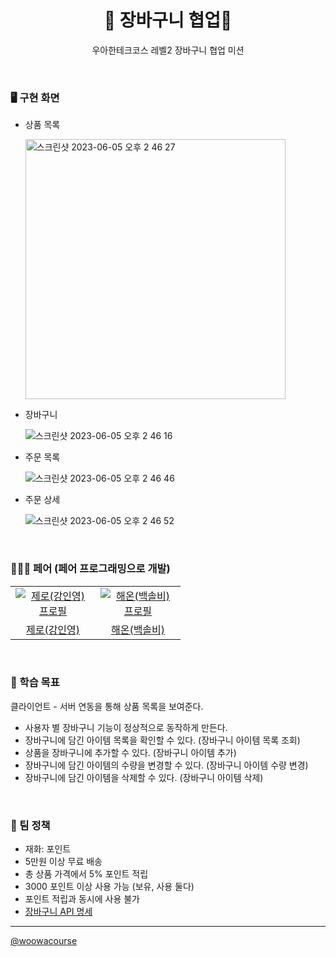 <h1 align="middle">🛒 장바구니 협업🛒</h1>
<p align="middle">우아한테크코스 레벨2 장바구니 협업 미션</p>

<br>

### 🖥 구현 화면

- 상품 목록

  <img width="416" alt="스크린샷 2023-06-05 오후 2 46 27" src="https://github.com/hae-on/woowacourse/assets/80464961/479f3598-961a-46e3-bce9-dedc1b0630ee">

- 장바구니

  <img  alt="스크린샷 2023-06-05 오후 2 46 16" src="https://github.com/hae-on/woowacourse/assets/80464961/37fd9d55-c119-4734-9aee-e28f61e37fe0">

- 주문 목록

  <img  alt="스크린샷 2023-06-05 오후 2 46 46" src="https://github.com/hae-on/woowacourse/assets/80464961/e82511ea-37d6-4863-b471-2aed52de0f6e">

- 주문 상세

  <img  alt="스크린샷 2023-06-05 오후 2 46 52" src="https://github.com/hae-on/woowacourse/assets/80464961/da91e80e-d02a-467d-ba76-693794762336">

<br />

### 🧑‍🤝‍🧑 페어 (페어 프로그래밍으로 개발)

<table>
  <tr>
    <td align="center" width="120px">
      <a href="https://github.com/inyeong-kang" target="_blank">
        <img src="https://avatars.githubusercontent.com/u/81199414?v=4" alt="제로(강인영) 프로필" />
      </a>
    </td>
    <td align="center" width="120px">
      <a href="https://github.com/hae-on" target="_blank">
        <img src="https://avatars.githubusercontent.com/u/80464961?v=4" alt="해온(백솔비) 프로필" />
      </a>
    </td>
  </tr>
  <tr>
    <td align="center">
      <a href="https://github.com/inyeong-kang" target="_blank">
      제로(강인영)
      </a>
    </td>
    <td align="center">
      <a href="https://github.com/hae-on" target="_blank">
        해온(백솔비)
      </a>
    </td>
  </tr>
</table>

<br>

### 📍 학습 목표

클라이언트 - 서버 연동을 통해 상품 목록을 보여준다.

- 사용자 별 장바구니 기능이 정상적으로 동작하게 만든다.
- 장바구니에 담긴 아이템 목록을 확인할 수 있다. (장바구니 아이템 목록 조회)
- 상품을 장바구니에 추가할 수 있다. (장바구니 아이템 추가)
- 장바구니에 담긴 아이템의 수량을 변경할 수 있다. (장바구니 아이템 수량 변경)
- 장바구니에 담긴 아이템을 삭제할 수 있다. (장바구니 아이템 삭제)

<br>

### 📝 팀 정책

- 재화: 포인트
- 5만원 이상 무료 배송
- 총 상품 가격에서 5% 포인트 적립
- 3000 포인트 이상 사용 가능 (보유, 사용 둘다)
- 포인트 적립과 동시에 사용 불가
- [장바구니 API 명세](https://stealth-conifer-dd4.notion.site/API-2e2284116c9f40479c3699f304e6b8ad)

---

<a href="https://github.com/woowacourse">@woowacourse</a>
